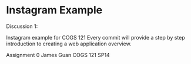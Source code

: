 Instagram Example
===========

Discussion 1:

Instagram example for COGS 121
Every commit will provide a step by step introduction to creating a web application overview.

Assignment 0
James Guan
COGS 121 SP14